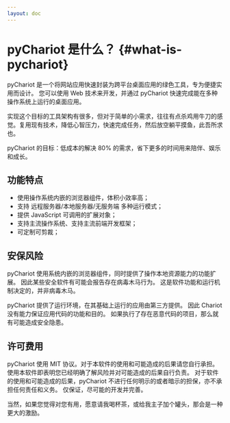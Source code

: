 ```yaml
---
layout: doc
---
```


# pyChariot 是什么？ {#what-is-pychariot}

pyChariot 是一个将网站应用快速封装为跨平台桌面应用的绿色工具，专为便捷实用而设计。
您可以使用 Web 技术来开发，并通过 pyChariot 快速完成能在多种操作系统上运行的桌面应用。

实现这个目标的工具架构有很多，但对于简单的小需求，往往有点杀鸡用牛刀的感觉。复用现有技术，降低心智压力，快速完成任务，然后放空躺平摸鱼，此吾所求也。

pyChariot 的目标：低成本的解决 80% 的需求，省下更多的时间用来陪伴、娱乐和成长。

## 功能特点

- 使用操作系统内嵌的浏览器组件，体积小效率高；
- 支持 远程服务器/本地服务器/无服务端 多种运行模式；
- 提供 JavaScript 可调用的扩展对象；
- 支持主流操作系统、支持主流前端开发框架；
- 可定制可剪裁；

## 安保风险

pyChariot 使用系统内嵌的浏览器组件，同时提供了操作本地资源能力的功能扩展。
因此某些安全软件有可能会报告存在病毒木马行为。
这是软件功能和运行机制决定的，并非病毒木马。

pyChariot 提供了运行环境，在其基础上运行的应用由第三方提供。
因此 Chariot 没有能力保证应用代码的功能和目的。
如果执行了存在恶意代码的项目，那么就有可能造成安全隐患。

## 许可费用

pyChariot 使用 MIT 协议。对于本软件的使用和可能造成的后果请您自行承担。
使用本软件即表明您已经明确了解风险并对可能造成的后果自行负责。
对于软件的使用和可能造成的后果，pyChariot 不进行任何明示的或者暗示的担保，亦不承担任何责任和义务。
仅保证，尽可能的开发并完善。

当然，如果您觉得对您有用，愿意请我喝杯茶，或给我主子加个罐头，那会是一种更大的激励。


